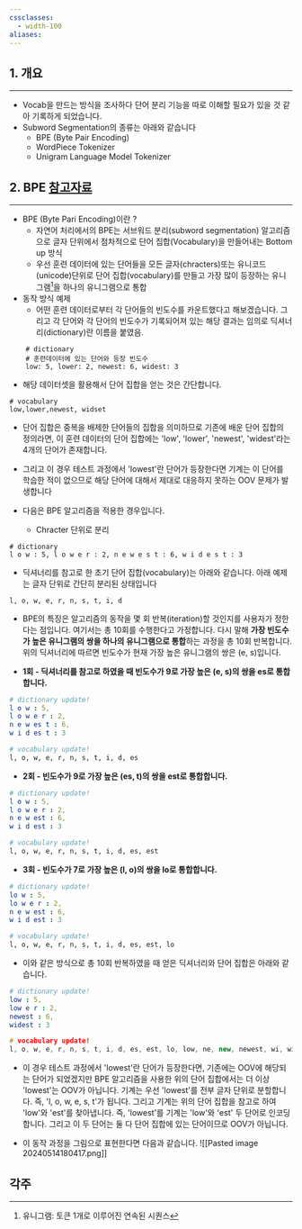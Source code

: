 ```yaml
---
cssclasses:
  - width-100
aliases:
---
```

## 1. 개요
---
-  Vocab을 만드는 방식을 조사하다 단어 분리 기능을 따로 이해할 필요가 있을 것 같아 기록하게 되었습니다.
- Subword Segmentation의 종류는 아래와 같습니다
	- BPE (Byte Pair Encoding)
	- WordPiece Tokenizer
	- Unigram Language Model Tokenizer


## 2. BPE [참고자료](https://wikidocs.net/22592)
---
- BPE (Byte Pari Encoding)이란 ?
	- 자연어 처리에서의 BPE는 서브워드 분리(subword segmentation) 알고리즘으로 글자 단위에서 점차적으로 단어 집합(Vocabulary)을 만들어내는 Bottom up 방식
	- 우선 훈련 데이터에 있는 단어들을 모든 글자(chracters)또는 유니코드(unicode)단위로 단어 집합(vocabulary)를 만들고 가장 많이 등장하는 유니그램[^1]을 하나의 유니그램으로 통합
- 동작 방식 예제
	- 어떤 훈련 데이터로부터 각 단어들의 빈도수를 카운트했다고 해보겠습니다. 그리고 각 단어와 각 단어의 빈도수가 기록되어져 있는 해당 결과는 임의로 딕셔너리(dictionary)란 이름을 붙였음.

```
	# dictionary
	# 훈련데이터에 있는 단어와 등장 빈도수
	low: 5, lower: 2, newest: 6, widest: 3
```

- 해당 데이터셋을 활용해서 단어 집합을 얻는 것은 간단합니다.
```
# vocabulary
low,lower,newest, widset
```
- 단어 집합은 중복을 배제한 단어들의 집합을 의미하므로 기존에 배운 단어 집합의 정의라면, 이 훈련 데이터의 단어 집합에는 'low', 'lower', 'newest', 'widest'라는 4개의 단어가 존재합니다.
- 그리고 이 경우 테스트 과정에서 'lowest'란 단어가 등장한다면 기계는 이 단어를 학습한 적이 없으므로 해당 단어에 대해서 제대로 대응하지 못하는 OOV 문제가 발생합니다

- 다음은 BPE 알고리즘을 적용한 경우입니다. 
	- Chracter 단위로 분리
```
# dictionary
l o w : 5, l o w e r : 2, n e w e s t : 6, w i d e s t : 3
```

- 딕셔너리를 참고로 한 초기 단어 집합(vocabulary)는 아래와 같습니다. 아래 예제는 글자 단위로 간단히 분리된 상태입니다
```
l, o, w, e, r, n, s, t, i, d
```

- BPE의 특징은 알고리즘의 동작을 몇 회 반복(iteration)할 것인지를 사용자가 정한다는 점입니다. 여기서는 총 10회를 수행한다고 가정합니다. 다시 말해 **가장 빈도수가 높은 유니그램의 쌍을 하나의 유니그램으로 통합**하는 과정을 총 10회 반복합니다. 위의 딕셔너리에 따르면 빈도수가 현재 가장 높은 유니그램의 쌍은 (e, s)입니다.

- **1회 - 딕셔너리를 참고로 하였을 때 빈도수가 9로 가장 높은 (e, s)의 쌍을 es로 통합합니다.**

```yaml
# dictionary update!
l o w : 5,
l o w e r : 2,
n e w es t : 6,
w i d es t : 3
```

```bash
# vocabulary update!
l, o, w, e, r, n, s, t, i, d, es
```

- **2회 - 빈도수가 9로 가장 높은 (es, t)의 쌍을 est로 통합합니다.**

```yaml
# dictionary update!
l o w : 5,
l o w e r : 2,
n e w est : 6,
w i d est : 3
```

```bash
# vocabulary update!
l, o, w, e, r, n, s, t, i, d, es, est
```

- **3회 - 빈도수가 7로 가장 높은 (l, o)의 쌍을 lo로 통합합니다.**

```yaml
# dictionary update!
lo w : 5,
lo w e r : 2,
n e w est : 6,
w i d est : 3
```

```bash
# vocabulary update!
l, o, w, e, r, n, s, t, i, d, es, est, lo
```

- 이와 같은 방식으로 총 10회 반복하였을 때 얻은 딕셔너리와 단어 집합은 아래와 같습니다.

```yaml
# dictionary update!
low : 5,
low e r : 2,
newest : 6,
widest : 3
```

```cpp
# vocabulary update!
l, o, w, e, r, n, s, t, i, d, es, est, lo, low, ne, new, newest, wi, wid, widest
```

- 이 경우 테스트 과정에서 'lowest'란 단어가 등장한다면, 기존에는 OOV에 해당되는 단어가 되었겠지만 BPE 알고리즘을 사용한 위의 단어 집합에서는 더 이상 'lowest'는 OOV가 아닙니다. 기계는 우선 'lowest'를 전부 글자 단위로 분할합니다. 즉, 'l, o, w, e, s, t'가 됩니다. 그리고 기계는 위의 단어 집합을 참고로 하여 'low'와 'est'를 찾아냅니다. 즉, 'lowest'를 기계는 'low'와 'est' 두 단어로 인코딩합니다. 그리고 이 두 단어는 둘 다 단어 집합에 있는 단어이므로 OOV가 아닙니다.

- 이 동작 과정을 그림으로 표현한다면 다음과 같습니다.
 ![[Pasted image 20240514180417.png]]
## 각주

[^1]: 유니그램: 토큰 1개로 이루어진 연속된 시퀀스

